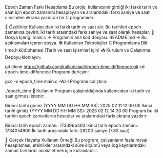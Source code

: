Epoch Zaman Farkı Hesaplama
Bu proje, kullanıcının girdiği iki farklı tarih ve saat için epoch zamanını hesaplayan ve aralarındaki farkı saniye ve saat cinsinden ekrana yazdıran bir C programıdır.

📌 Özellikler
Kullanıcıdan iki farklı tarih ve saat alır.
Bu tarihleri epoch zamanına çevirir.
İki tarih arasındaki farkı saniye ve saat olarak hesaplar.
📂 Dosya İçeriği
main.c → Programın ana kod dosyası.
README.md → Bu açıklamaları içeren dosya.
🛠 Kullanılan Teknolojiler
C Programlama Dili
time.h kütüphanesi (Tarih ve saat işlemleri için)
📥 Kurulum ve Çalıştırma
Depoyu klonlayın:

git clone https://github.com/kullaniciadi/epoch-time-difference.git
cd epoch-time-difference
Programı derleyin:

gcc -o epoch_time main.c -Wall
Programı çalıştırın:

./epoch_time
📌 Kullanım
Program çalıştırıldığında kullanıcıdan iki tarih ve saat girmesi istenir:

Birinci tarihi giriniz (YYYY MM DD HH MM SS): 2025 02 11 12 00 00
İkinci tarihi giriniz (YYYY MM DD HH MM SS): 2025 02 12 14 30 00
Program bu iki tarihin epoch zamanlarını hesaplar ve aralarındaki farkı ekrana yazdırır:

Birinci tarih epoch zamanı: 1733966400
İkinci tarih epoch zamanı: 1734054600
İki tarih arasındaki fark: 28200 saniye (7.83 saat)

🎯 Gerçek Hayatta Kullanım Örneği
Bu program, çalışanların fazla mesai hesaplaması, etkinlikler arasındaki süre ölçümü veya log kayıtlarındaki zaman farklarını analiz etmek için kullanılabilir.
